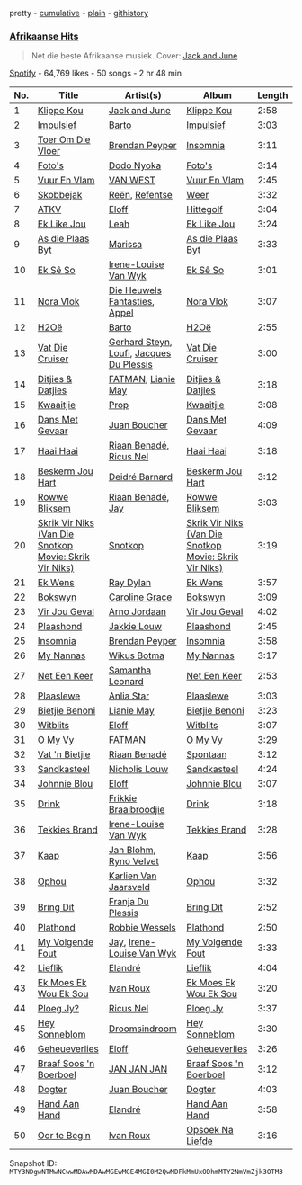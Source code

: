 pretty - [cumulative](/playlists/cumulative/37i9dQZF1DX7bangZ8fzV0.md) - [plain](/playlists/plain/37i9dQZF1DX7bangZ8fzV0) - [githistory](https://github.githistory.xyz/mackorone/spotify-playlist-archive/blob/main/playlists/plain/37i9dQZF1DX7bangZ8fzV0)

### [Afrikaanse Hits](https://open.spotify.com/playlist/37i9dQZF1DX7bangZ8fzV0)

> Net die beste Afrikaanse musiek\. Cover: <a href="https://open.spotify.com/artist/71XakIJCef4xN3Q1r1DCqq?si=yQkVTVMOQJ22ycCBFHPtKw">Jack and June</a>

[Spotify](https://open.spotify.com/user/spotify) - 64,769 likes - 50 songs - 2 hr 48 min

| No. | Title | Artist(s) | Album | Length |
|---|---|---|---|---|
| 1 | [Klippe Kou](https://open.spotify.com/track/0taToNW3mX3M7VflfH6J8V) | [Jack and June](https://open.spotify.com/artist/71XakIJCef4xN3Q1r1DCqq) | [Klippe Kou](https://open.spotify.com/album/0V75WhtPM8xVKoeBmfoTp3) | 2:58 |
| 2 | [Impulsief](https://open.spotify.com/track/3AN96mijpWgIeUEJpvCNaO) | [Barto](https://open.spotify.com/artist/4gzfjw2nlFFo1tda8jgJbG) | [Impulsief](https://open.spotify.com/album/7bLPdsKXCDH8CSCSFgAN5L) | 3:03 |
| 3 | [Toer Om Die Vloer](https://open.spotify.com/track/5oMumOpP2Bavh3JyjbOqP5) | [Brendan Peyper](https://open.spotify.com/artist/4K2VQvyBnfU7La65rShI0v) | [Insomnia](https://open.spotify.com/album/0b8YXBab3WjJJWimv8HgBB) | 3:11 |
| 4 | [Foto's](https://open.spotify.com/track/6qXoZby29Lp0QmA4NsSE0J) | [Dodo Nyoka](https://open.spotify.com/artist/4ikALYd62or9IJXnjYwcXa) | [Foto's](https://open.spotify.com/album/4hpljUB91UU8TtYSGrRTwU) | 3:14 |
| 5 | [Vuur En Vlam](https://open.spotify.com/track/3EK9M3oCsXhMGLUpjwgvla) | [VAN WEST](https://open.spotify.com/artist/2Tncwyr8LHLTsuSaSIGJMq) | [Vuur En Vlam](https://open.spotify.com/album/2CDlluXHThuUPyHFOP7PZK) | 2:45 |
| 6 | [Skobbejak](https://open.spotify.com/track/1PoFAgfEa11NdWylrd8sCc) | [Reën](https://open.spotify.com/artist/7tIsf2CtmTtj0UGJshHIyB), [Refentse](https://open.spotify.com/artist/5yACoSSz99q9C7n8bKNFxl) | [Weer](https://open.spotify.com/album/4YPFlgvGCWtK0bKrN6qIkz) | 3:32 |
| 7 | [ATKV](https://open.spotify.com/track/5pctBxFOGMxzrR7BfVWMoL) | [Eloff](https://open.spotify.com/artist/0okTBoelHkR40Mr69hmzkR) | [Hittegolf](https://open.spotify.com/album/0e9UjemY2jnFPQFdJdTPjH) | 3:04 |
| 8 | [Ek Like Jou](https://open.spotify.com/track/1xG077ty9EwidOBANZwKlD) | [Leah](https://open.spotify.com/artist/46aCUT92RT7Q9QwhZuaNXh) | [Ek Like Jou](https://open.spotify.com/album/4XP2UPBce2DLra8bZ2DXQp) | 3:24 |
| 9 | [As die Plaas Byt](https://open.spotify.com/track/3ygtwhrpxC9K6vvzTXVfNK) | [Marissa](https://open.spotify.com/artist/2uFAfVNLrN2ewh731Oc0C6) | [As die Plaas Byt](https://open.spotify.com/album/4PGN89EQTVefM2Gfrq1q9z) | 3:33 |
| 10 | [Ek Sê So](https://open.spotify.com/track/2q8HCRTpxZrqErJ3RqOpRT) | [Irene\-Louise Van Wyk](https://open.spotify.com/artist/1PwYXOqnII5oWshOTTClma) | [Ek Sê So](https://open.spotify.com/album/1w40mnsJMQ65QLtsn5xZhB) | 3:01 |
| 11 | [Nora Vlok](https://open.spotify.com/track/6TVcrV4TEhQiuKjU5Tactz) | [Die Heuwels Fantasties](https://open.spotify.com/artist/0FrkoXLOCHCWfMXw10Apxb), [Appel](https://open.spotify.com/artist/69q4xfNrz04VhJdTQHGUjd) | [Nora Vlok](https://open.spotify.com/album/28mbGMQoZuM1kwHrKpgLfs) | 3:07 |
| 12 | [H2Oë](https://open.spotify.com/track/6NB2npCHsGXQ059pMhXJzl) | [Barto](https://open.spotify.com/artist/4gzfjw2nlFFo1tda8jgJbG) | [H2Oë](https://open.spotify.com/album/3TXkgPC5iTyXXyJPKR01lP) | 2:55 |
| 13 | [Vat Die Cruiser](https://open.spotify.com/track/1PIvpkHqj84KC0En6LosWH) | [Gerhard Steyn](https://open.spotify.com/artist/6Ie5sDOdJ9iEUbtjUSaH2t), [Loufi](https://open.spotify.com/artist/389tNFyrtFfDUOStmWjwOl), [Jacques Du Plessis](https://open.spotify.com/artist/1JACnZftdau4Kpt0I8kvTA) | [Vat Die Cruiser](https://open.spotify.com/album/1kfAKry5OJsrxRQsKBX5s1) | 3:00 |
| 14 | [Ditjies & Datjies](https://open.spotify.com/track/1PILq0KMOWhfXaP7eqmS95) | [FATMAN](https://open.spotify.com/artist/1eFYCrnsw8F26Wp5CTUxB3), [Lianie May](https://open.spotify.com/artist/4twrMtMv4MY0x42vuaar9B) | [Ditjies & Datjies](https://open.spotify.com/album/7m3yfmPUbRm6FNFBmdyxD6) | 3:18 |
| 15 | [Kwaaitjie](https://open.spotify.com/track/2NKIqGaDkBuKQLQsGvp2Pq) | [Prop](https://open.spotify.com/artist/3TNxvHZvTgeosFCIYz1BUu) | [Kwaaitjie](https://open.spotify.com/album/3kFEZtMGtoVyQWMNBkVs6z) | 3:08 |
| 16 | [Dans Met Gevaar](https://open.spotify.com/track/4EPTBSsuBCIiIjl4Dt4Aof) | [Juan Boucher](https://open.spotify.com/artist/1XyiWEHBHDPuVDaxajN1ZH) | [Dans Met Gevaar](https://open.spotify.com/album/1QDF3wxfhwDJIYrXf4vMEV) | 4:09 |
| 17 | [Haai Haai](https://open.spotify.com/track/7oNaAYHagyDVzB8YoyhuMm) | [Riaan Benadé](https://open.spotify.com/artist/7aijVRJ1wOqmLs6NucdtB7), [Ricus Nel](https://open.spotify.com/artist/7Mhp3513Ydxqu2u1JMiQFg) | [Haai Haai](https://open.spotify.com/album/7pcS22M4wts8bcT1pBoB0y) | 3:18 |
| 18 | [Beskerm Jou Hart](https://open.spotify.com/track/6L7t6WouMiMp03T6IocgBQ) | [Deidré Barnard](https://open.spotify.com/artist/4uNWMdfRm0Fd0qbOxBgFPL) | [Beskerm Jou Hart](https://open.spotify.com/album/1ic0wKTlW4AsHzEwfKSIPv) | 3:12 |
| 19 | [Rowwe Bliksem](https://open.spotify.com/track/0RwvdQ3H9kSo1lk9IFTBqf) | [Riaan Benadé](https://open.spotify.com/artist/7aijVRJ1wOqmLs6NucdtB7), [Jay](https://open.spotify.com/artist/4KZEdNPtF2AdijUD02qPoj) | [Rowwe Bliksem](https://open.spotify.com/album/3aqGXXhEPT35aGsxTWrHBS) | 3:03 |
| 20 | [Skrik Vir Niks \(Van Die Snotkop Movie: Skrik Vir Niks\)](https://open.spotify.com/track/0N0aty9herXHmfNEzasQT1) | [Snotkop](https://open.spotify.com/artist/0F0l2JFPA3u6cBpaqKCm6J) | [Skrik Vir Niks \(Van Die Snotkop Movie: Skrik Vir Niks\)](https://open.spotify.com/album/1qwFb54zWa4KS1W0swu093) | 3:19 |
| 21 | [Ek Wens](https://open.spotify.com/track/7cYUAAyZDMOLBqhzXCen7S) | [Ray Dylan](https://open.spotify.com/artist/6eUxX7dCHCaXNNMvYtBhxY) | [Ek Wens](https://open.spotify.com/album/7s1ETgKwUedSSPMIJTY6Hg) | 3:57 |
| 22 | [Bokswyn](https://open.spotify.com/track/4ZdEKnyBbsxJf0FRd3rTb5) | [Caroline Grace](https://open.spotify.com/artist/4Nq6DSOfx3sAWV9ED0WtZM) | [Bokswyn](https://open.spotify.com/album/0AUEv3KyWp0AGzlxq0sjud) | 3:09 |
| 23 | [Vir Jou Geval](https://open.spotify.com/track/63jjmPri2msVTjuX1Jdwbw) | [Arno Jordaan](https://open.spotify.com/artist/1BqYfwv0S0mnUZzGp4PfPE) | [Vir Jou Geval](https://open.spotify.com/album/3XWL5eNy3Q2bSOjk9Pwfwx) | 4:02 |
| 24 | [Plaashond](https://open.spotify.com/track/1eiR8emxoRf3vNz84uY08i) | [Jakkie Louw](https://open.spotify.com/artist/6nNrfFTYVccic4ORzpmdLG) | [Plaashond](https://open.spotify.com/album/6ZuvN3qGOlt1MUkNiqLOgn) | 2:45 |
| 25 | [Insomnia](https://open.spotify.com/track/7fQLFDmSuqTnMX0IwjESNg) | [Brendan Peyper](https://open.spotify.com/artist/4K2VQvyBnfU7La65rShI0v) | [Insomnia](https://open.spotify.com/album/0b8YXBab3WjJJWimv8HgBB) | 3:58 |
| 26 | [My Nannas](https://open.spotify.com/track/7AiWpdNAuQtauRiZLRTiin) | [Wikus Botma](https://open.spotify.com/artist/099AZ9nM47Fy3VJ7aLN2Io) | [My Nannas](https://open.spotify.com/album/5aHgjmoL4dh4xbDgzl6rHc) | 3:17 |
| 27 | [Net Een Keer](https://open.spotify.com/track/71tkxqyBp1FnQYMI9R2NQY) | [Samantha Leonard](https://open.spotify.com/artist/0t70FT0xcfRAuHAM8C9Tgw) | [Net Een Keer](https://open.spotify.com/album/1NPoFcEaJg6MkRsHVPeN0M) | 2:53 |
| 28 | [Plaaslewe](https://open.spotify.com/track/45dV2UvbpsG4pvWqzNLHOL) | [Anlia Star](https://open.spotify.com/artist/0ijtg0i2JHKpiiQnyZofqm) | [Plaaslewe](https://open.spotify.com/album/6TO27C8sqynfu2ymExD6Kf) | 3:03 |
| 29 | [Bietjie Benoni](https://open.spotify.com/track/5JGkomhAMrzfikSR4BGuYh) | [Lianie May](https://open.spotify.com/artist/4twrMtMv4MY0x42vuaar9B) | [Bietjie Benoni](https://open.spotify.com/album/2ulADrlXBpiPp6fTeI9pl4) | 3:23 |
| 30 | [Witblits](https://open.spotify.com/track/1MJagJs7aC4UJYZK3j5iIO) | [Eloff](https://open.spotify.com/artist/0okTBoelHkR40Mr69hmzkR) | [Witblits](https://open.spotify.com/album/1j0JxyVmQLkrFIZRY4m9xT) | 3:07 |
| 31 | [O My Vy](https://open.spotify.com/track/6UPiIutgybDU0QljOWWUHf) | [FATMAN](https://open.spotify.com/artist/1eFYCrnsw8F26Wp5CTUxB3) | [O My Vy](https://open.spotify.com/album/0vFiwfmHqB84pPcp6tWcbh) | 3:29 |
| 32 | [Vat 'n Bietjie](https://open.spotify.com/track/181RlW4FYWSzaV9xt8xUPQ) | [Riaan Benadé](https://open.spotify.com/artist/7aijVRJ1wOqmLs6NucdtB7) | [Spontaan](https://open.spotify.com/album/25pTHMFYTDNLVnEqRKIVQl) | 3:12 |
| 33 | [Sandkasteel](https://open.spotify.com/track/7KSQOT6KtogmJawfS8cmhZ) | [Nicholis Louw](https://open.spotify.com/artist/7bia2GuWoBGpV5eV4gizJI) | [Sandkasteel](https://open.spotify.com/album/5Pj0DylpJ3P0KvtDhX1b8y) | 4:24 |
| 34 | [Johnnie Blou](https://open.spotify.com/track/4zFtUFGQ7NG6iEM2K5Oca4) | [Eloff](https://open.spotify.com/artist/0okTBoelHkR40Mr69hmzkR) | [Johnnie Blou](https://open.spotify.com/album/0D5L3scMWg5Y08JaqQi4ti) | 3:07 |
| 35 | [Drink](https://open.spotify.com/track/0ES7dRb7iXkQ2GB3FfBfPa) | [Frikkie Braaibroodjie](https://open.spotify.com/artist/2AbLDwbYJ3Fq0dk8Wr0PTL) | [Drink](https://open.spotify.com/album/1TAfabaZ5Y59atQoCqi4jx) | 3:18 |
| 36 | [Tekkies Brand](https://open.spotify.com/track/3bDZnbdUWy02rqFzb5Sooi) | [Irene\-Louise Van Wyk](https://open.spotify.com/artist/1PwYXOqnII5oWshOTTClma) | [Tekkies Brand](https://open.spotify.com/album/05uEJdtdKnM4SjNGpkEuOD) | 3:28 |
| 37 | [Kaap](https://open.spotify.com/track/1EYLPim5kBNKwDCrG48sNW) | [Jan Blohm](https://open.spotify.com/artist/4INPDZ7XS2f8jsp7CMM6WW), [Ryno Velvet](https://open.spotify.com/artist/1qn5hZjDJPBVBFsqLujvyt) | [Kaap](https://open.spotify.com/album/6Tn9J9QxGzgktcULy6CWLF) | 3:56 |
| 38 | [Ophou](https://open.spotify.com/track/2vRJC11heZ6GqkmnqXTnrO) | [Karlien Van Jaarsveld](https://open.spotify.com/artist/25SUuR1e32ukcdYldmAyp5) | [Ophou](https://open.spotify.com/album/4DgQmYYVWDOszCGW7McXWe) | 3:32 |
| 39 | [Bring Dit](https://open.spotify.com/track/0CFG2doHcEGyIIlK7Qq0Oz) | [Franja Du Plessis](https://open.spotify.com/artist/3GsEM7KApCMtRdlUrj1V41) | [Bring Dit](https://open.spotify.com/album/2iRdazzYsOBztAR5V2aiku) | 2:52 |
| 40 | [Plathond](https://open.spotify.com/track/4lVzLsiJSMVeEzd94JSjRk) | [Robbie Wessels](https://open.spotify.com/artist/05RbDB13aoIZwFzHqe8ehO) | [Plathond](https://open.spotify.com/album/3yYGQg48xSnd5jTpYA8hcD) | 2:50 |
| 41 | [My Volgende Fout](https://open.spotify.com/track/1kHQzqhGImGF9kPlgq7Yzh) | [Jay](https://open.spotify.com/artist/4KZEdNPtF2AdijUD02qPoj), [Irene\-Louise Van Wyk](https://open.spotify.com/artist/1PwYXOqnII5oWshOTTClma) | [My Volgende Fout](https://open.spotify.com/album/1FUttDOfsKL1aZw7fcsqAc) | 3:33 |
| 42 | [Lieflik](https://open.spotify.com/track/1owgvsRPtQKcYVJLzpJUpb) | [Elandré](https://open.spotify.com/artist/3Gg20zbz8OVW3iahm8uoYo) | [Lieflik](https://open.spotify.com/album/2Kxe1GVz73wuCwLhWFaUB8) | 4:04 |
| 43 | [Ek Moes Ek Wou Ek Sou](https://open.spotify.com/track/4M5ZYtZaATYEjmCY1I78sR) | [Ivan Roux](https://open.spotify.com/artist/1g1AK4xNX5bIhp6fXLtHbA) | [Ek Moes Ek Wou Ek Sou](https://open.spotify.com/album/4fAIx1F240tedTZvZVouJm) | 3:20 |
| 44 | [Ploeg Jy?](https://open.spotify.com/track/2rLRZ848llZCkbxLV0VhUo) | [Ricus Nel](https://open.spotify.com/artist/7Mhp3513Ydxqu2u1JMiQFg) | [Ploeg Jy](https://open.spotify.com/album/4ab69ZYCFbLWrmDCmDFkyK) | 3:37 |
| 45 | [Hey Sonneblom](https://open.spotify.com/track/4vyQOF8wGtDV6eHsOqWaCG) | [Droomsindroom](https://open.spotify.com/artist/36P4zQxOGCSabr44bXS8kW) | [Hey Sonneblom](https://open.spotify.com/album/4aYcdeTwgsJB1jjV8MON1e) | 3:30 |
| 46 | [Geheueverlies](https://open.spotify.com/track/6uj9EblCmjH3mD68hXYd1J) | [Eloff](https://open.spotify.com/artist/0okTBoelHkR40Mr69hmzkR) | [Geheueverlies](https://open.spotify.com/album/7uxR1ditZkvT9RO8brR8hL) | 3:26 |
| 47 | [Braaf Soos 'n Boerboel](https://open.spotify.com/track/2ySJvbJGrQ7uhllRVxW3Gb) | [JAN JAN JAN](https://open.spotify.com/artist/0cba0v5VJqpuD1YSBoNirZ) | [Braaf Soos 'n Boerboel](https://open.spotify.com/album/02mJIfPUPEHgkOJCshmvvC) | 3:12 |
| 48 | [Dogter](https://open.spotify.com/track/1PO2llChG41r9NlY7sIeLa) | [Juan Boucher](https://open.spotify.com/artist/1XyiWEHBHDPuVDaxajN1ZH) | [Dogter](https://open.spotify.com/album/2oY1HgguwbO0kgh4sfco2i) | 4:03 |
| 49 | [Hand Aan Hand](https://open.spotify.com/track/0wgq7qI1QTtlto5lfGJ6s9) | [Elandré](https://open.spotify.com/artist/3Gg20zbz8OVW3iahm8uoYo) | [Hand Aan Hand](https://open.spotify.com/album/4FQlZyq5FppU7BrtK93U5Y) | 3:58 |
| 50 | [Oor te Begin](https://open.spotify.com/track/7fDLyEb8DtTKeKTwu8cmWk) | [Ivan Roux](https://open.spotify.com/artist/1g1AK4xNX5bIhp6fXLtHbA) | [Opsoek Na Liefde](https://open.spotify.com/album/1quI6r74xYBDLjb3BOy6IX) | 3:16 |

Snapshot ID: `MTY3NDgwNTMwNCwwMDAwMDAwMGEwMGE4MGI0M2QwMDFkMmUxODhmMTY2NmVmZjk3OTM3`
